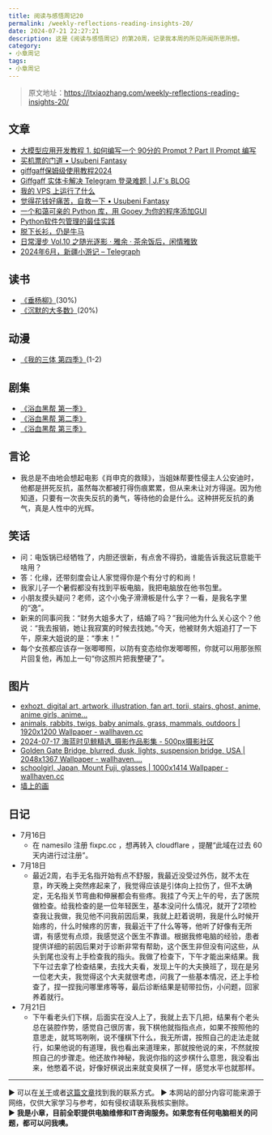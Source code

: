 ```yaml
---
title: 阅读与感悟周记20
permalink: /weekly-reflections-reading-insights-20/
date: 2024-07-21 22:27:21
description: 这是《阅读与感悟周记》的第20周，记录我本周的所见所闻所思所想。
category:
- 小章周记
tags:
- 小章周记
---
```


> 原文地址：<https://itxiaozhang.com/weekly-reflections-reading-insights-20/>

## 文章

- [大模型应用开发教程 1. 如何编写一个 90分的 Prompt ? Part II Prompt 编写](https://www.wolai.com/sUHD3tN6DFYyYpz9RYxn34)
- [买机票的门道 • Usubeni Fantasy](https://ssshooter.com/airplane-ticket/)
- [giffgaff保姆级使用教程2024](https://giffgaffsim.notion.site/giffgaff-2024-e62d10bf0e944a129bc31c5b0d240f8d)
- [Giffgaff 实体卡解决 Telegram 登录难题 | J.F's BLOG](https://blog.zzbd.org/giffgaff/)
- [我的 VPS 上运行了什么](https://www.jinhuaiyao.com/posts/what-is-running-on-my-vps)
- [觉得花钱好痛苦，自救一下 • Usubeni Fantasy](https://ssshooter.com/pain-of-paying/)
- [一个和蔼可亲的 Python 库，用 Gooey 为你的程序添加GUI](https://mp.weixin.qq.com/s/0dIRzA4pJiuE_3CymxnIGA)
- [Python软件包管理的最佳实践](https://mp.weixin.qq.com/s/8M5ssxmGXYECrAwpACoxgQ)
- [脱下长衫，仍是牛马](https://mp.weixin.qq.com/s/ou4VYD_BEmVwZURVjYWy1Q)
- [日常漫步 Vol.10 之随光逐影 · 雅余 · 茶余饭后，闲情雅致](https://yayu.net/4282.html)
- [2024年6月，新疆小游记 – Telegraph](https://telegra.ph/2024%E5%B9%B46%E6%9C%88%E6%96%B0%E7%96%86%E5%B0%8F%E6%B8%B8%E8%AE%B0-07-13)

## 读书

- [《垂杨柳》](https://book.douban.com/subject/2979014/)(30%)
- [《沉默的大多数》](https://neodb.social/book/7Kq0ufmFgg64w4ST5b9EAS)(20%)

## 动漫

- [《我的三体 第四季》](https://neodb.social/tv/season/6NrJSIQU7DBlhPxXJwLt55)(1-2)

## 剧集

- [《浴血黑帮 第一季》](https://neodb.social/tv/season/2RerD2Ds6CgDURGEIVu7Po)
- [《浴血黑帮 第二季》](https://neodb.social/tv/season/216QYPsDbaK5uIh09Yy9Zu)
- [《浴血黑帮 第三季》](https://neodb.social/tv/season/65SFoWMGqq8xIaT9f7NL4q)

## 言论

- 我总是不由地会想起电影《肖申克的救赎》，当姐妹帮要性侵主人公安迪时，他都是拼死反抗，虽然每次都被打得伤痕累累，但从来未让对方得逞。因为他知道，只要有一次丧失反抗的勇气，等待他的会是什么。这种拼死反抗的勇气，真是人性中的光辉。

## 笑话

- 问：电饭锅已经牺牲了，内胆还很新，有点舍不得扔，谁能告诉我这玩意能干啥用？
- 答：化缘，还带刻度会让人家觉得你是个有分寸的和尚！
- 我家儿子一个暑假都没有找到平板电脑，我把电脑放在他书包里。
- 小朋友摸头疑问？老师，这个小兔子滑滑板是什么字？一看，是我名字里的“逸”。
- 新来的同事问我：“财务大姐多大了，结婚了吗？”我问他为什么关心这个？他说：“我去报销，她让我寂寞的时候去找她。”今天，他被财务大姐追打了一下午，原来大姐说的是：“季末！”
- 每个女孩都应该存一张唧唧照，以防有变态给你发唧唧照，你就可以用那张照片回复他，再加上一句“你这照片把我整硬了”。

## 图片

- [exhozt, digital art, artwork, illustration, fan art, torii, stairs, ghost, anime, anime girls, anime...](https://wallhaven.cc/w/p9zv13)
- [animals, rabbits, twigs, baby animals, grass, mammals, outdoors | 1920x1200 Wallpaper - wallhaven.cc](https://wallhaven.cc/w/47r8gv)
- [2024-07-17 海蓝时见鲸精选_摄影作品影集 - 500px摄影社区](https://500px.com.cn/community/set/7eef1f4e30fa4896a56348a08c73c2e6/details)
- [Golden Gate Bridge, blurred, dusk, lights, suspension bridge, USA | 2048x1367 Wallpaper - wallhaven....](https://wallhaven.cc/w/n6vyo6)
- [schoolgirl, Japan, Mount Fuji, glasses | 1000x1414 Wallpaper - wallhaven.cc](https://wallhaven.cc/w/9dp3lx)
- [墙上的画](https://500px.com.cn/community/set/70a49df7b39d4af1ac985ad4898c817f/details)

## 日记

- 7月16日
  - 在 namesilo 注册 fixpc.cc ，想再转入 cloudflare ，提醒“此域在过去 60 天内进行过注册”。
- 7月18日
  - 最近2周，右手无名指开始有点不舒服，我最近没受过外伤，就不太在意，昨天晚上突然疼起来了，我觉得应该是引体向上拉伤了，但不太确定，无名指关节弯曲和伸展都会有些疼。我挂了今天上午的号，去了医院做检查。给我检查的是一位年轻医生，基本没问什么情况，就开了2项检查我让我做，我见他不问我前因后果，我就上赶着说明，我是什么时候开始疼的，什么时候疼的厉害，我最近干了什么等等，他听了好像有无所谓，有感觉有点烦，我感觉这个医生不靠谱。根据我修电脑的经验，患者提供详细的前因后果对于诊断非常有帮助，这个医生非但没有问这些，从头到尾也没有上手检查我的指头。我做了检查下，下午才能出来结果。我下午过去拿了检查结果，去找大夫看，发现上午的大夫换班了，现在是另一位老大夫，我觉得这个大夫就很考虑，问我了一些基本情况，还上手检查了，捏一捏我问哪里疼等等，最后诊断结果是韧带拉伤，小问题，回家养着就行。
- 7月21日
  - 下午看老头们下棋，后面实在没人上了，我就上去下几把，结果有个老头总在装腔作势，感觉自己很厉害，我下棋他就指指点点，如果不按照他的意思走，就骂骂咧咧，说不懂棋下什么，我无所谓，按照自己的走法走就行，如果他说的有道理，我也看出来道理来，那就按他说的来，不然就按照自己的步骤走。他还故作神秘，我说你指的这步棋什么意思，我没看出来，他憋着不说，好像好棋说出来就变臭棋了一样，感觉水平也就那样。

---
▶ 可以在[关于](https://itxiaozhang.com/about/)或者[这篇文章](https://itxiaozhang.com/about-computer-repair-services-with-me/)找到我的联系方式。
▶ 本网站的部分内容可能来源于网络，仅供大家学习与参考，如有侵权请联系我核实删除。  
▶ **我是小章，目前全职提供电脑维修和IT咨询服务。如果您有任何电脑相关的问题，都可以问我噢。**  
